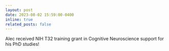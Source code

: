 ```yaml
---
layout: post
date: 2023-08-02 15:59:00-0400
inline: true
related_posts: false
---
```


Alec received NIH T32 training grant in Cognitive Neuroscience support for his PhD studies!
